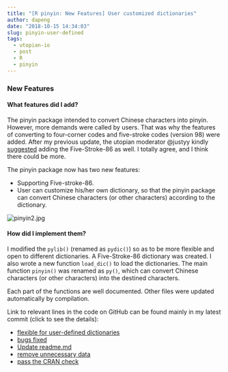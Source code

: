 ```yaml
---
title: "[R pinyin: New Features] User customized dictionaries"
author: dapeng
date: "2018-10-15 14:34:03"
slug: pinyin-user-defined
tags: 
  - utopian-io
  - post
  - R
  - pinyin
---
```


### New Features

#### What features did I add?

The pinyin package intended to convert Chinese characters into pinyin. However, more demands were called by users. That was why the features of converting to four-corner codes and five-stroke codes (version 98) were added. After my previous update, the utopian moderator @justyy kindly [suggested](https://steemit.com/utopian-io/@justyy/re-dapeng-pinyin-wubi-20181012t201139924z) adding the Five-Stroke-86 as well. I totally agree, and I think there could be more.

The pinyin package now has two new features:

- Supporting Five-stroke-86. 
- User can customize his/her own dictionary, so  that the pinyin package can convert Chinese characters (or other characters) according to the dictionary.

![pinyin2.jpg](https://cdn.steemitimages.com/DQmc656HK9LmfyXJUK8EnxKHJ3bAB9hTV3eEJaHGupkDM6b/pinyin2.jpg)

#### How did I implement them?

I modified the `pylib()` (renamed as `pydic()`) so as to be more flexible and open to different dictionaries. A Five-Stroke-86 dictionary was created. I also wrote a new function `load_dic()` to load the dictionaries. The main function `pinyin()` was renamed as `py()`, which can convert Chinese characters (or other characters) into the destined characters.

Each part of the functions are well documented. Other files were updated automatically by compilation. 

Link to relevant lines in the code on GitHub can be found mainly in my latest commit (click to see the details):

- [flexible for user-defined dictionaries](https://github.com/pzhaonet/pinyin/commit/5e11f1cbe90d5529eea6f3947fb80c7fe6177e81)
- [bugs fixed](https://github.com/pzhaonet/pinyin/commit/fab7581c4dad7cd278ee9328a14ba2ad7a3f3377)
- [Update readme.md](https://github.com/pzhaonet/pinyin/commit/773bfb9ec8d2142e43c5f0678e8aca586c7a2460)
- [remove unnecessary data](https://github.com/pzhaonet/pinyin/commit/69388fdf4ebe90e7cda794fcfdf82f827b06c493)
- [pass the CRAN check](https://github.com/pzhaonet/pinyin/commit/5657147f6cba87a45897902ce794ff22caf64bd5)

